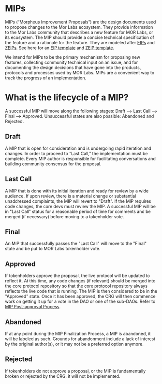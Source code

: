 # MIPs
  
MIPs (“Morpheus Improvement Proposals”) are the design documents used to propose changes to the Mor Labs ecosystem. 
They provide information to the Mor Labs community that describes a new feature for MOR Labs, or its ecosystem. 
The MIP should provide a concise technical specification of the feature and a rationale for the feature. 
They are modeled after [EIPs](https://eips.ethereum.org/) and [ZEIPs](https://blog.0xproject.com/0x-protocol-governance-voting-walkthrough-and-faq-3becfd57a370). 
See here for an [EIP template](https://github.com/ethereum/EIPs/blob/master/eip-template.md) and [ZEIP template](https://github.com/0xProject/ZEIPs/blob/master/ISSUE_TEMPLATE.md). 

We intend for MIPs to be the primary mechanism for proposing new features, collecting community technical input on an issue, and for documenting the design decisions that have gone into the products, protocols and processes used by MOR Labs.
MIPs are a convenient way to track the progress of an implementation. 

# What is the lifecycle of a MIP? 

A successful MIP will move along the following stages: Draft ⟶ Last Call ⟶ Final ⟶ Approved.
Unsuccessful states are also possible: Abandoned and Rejected.

## Draft
A MIP that is open for consideration and is undergoing rapid iteration and changes. 
In order to proceed to “Last Call,” the implementation must be complete. 
Every MIP author is responsible for facilitating conversations and building community consensus for the proposal.

## Last Call
A MIP that is done with its initial iteration and ready for review by a wide audience. 
If upon review, there is a material change or substantial unaddressed complaints, the MIP will revert to "Draft". 
If the MIP requires code changes, the core devs must review the MIP. 
A successful MIP will be in "Last Call" status for a reasonable period of time for comments and be merged (if necessary) before moving to a tokenholder vote. 

## Final
An MIP that successfully passes the "Last Call" will move to the "Final" state and be put to MOR Labs tokenholder vote. 

## Approved
If tokenholders approve the proposal, the live protocol will be updated to reflect it. 
At this time, any code changes (if relevant) should be merged into the core protocol repository so that the core protocol repository always reflects the live code that is running.
The MIP is then considered to be in the "Approved" state. Once it has been approved, the CRG will then commence work on getting it up for a vote in the DAO or one of the sub-DAOs. Refer to [MIP Post-approval Process](https://github.com/Morlabs/MIPS/blob/main/MIP%20Post-Approval%20Process.md"). 

## Abandoned
If at any point during the MIP Finalization Process, a MIP is abandoned, it will be labeled as such. 
Grounds for abandonment include a lack of interest by the original author(s), or it may not be a preferred option anymore.

## Rejected
If tokenholders do not approve a proposal, or the MIP is fundamentally broken or rejected by the CRG, it will not be implemented. 
